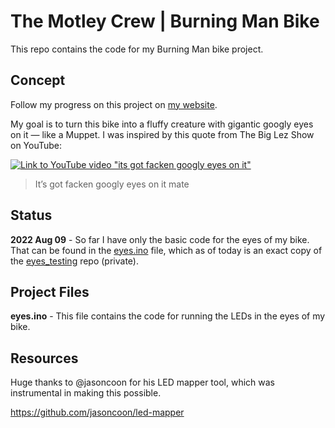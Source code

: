 # The Motley Crew | Burning Man Bike

This repo contains the code for my Burning Man bike project.

## Concept
Follow my progress on this project on [my website](https://austenclement.com/building-my-playa-bike-part-1/).

My goal is to turn this bike into a fluffy creature with gigantic googly eyes on it — like a Muppet. I was inspired by this quote from The Big Lez Show on YouTube:

[![Link to YouTube video "its got facken googly eyes on it"](https://img.youtube.com/vi/zrVhUX2bSWI/0.jpg)](https://www.youtube.com/watch?v=zrVhUX2bSWI&t=17s)

> It’s got facken googly eyes on it mate

## Status
**2022 Aug 09** - So far I have only the basic code for the eyes of my bike. That can be found in the [eyes.ino](eyes.ino) file, which as of today is an exact copy of the [eyes_testing](https://github.com/austeninc/eyes_testing) repo (private).

## Project Files
**eyes.ino** - This file contains the code for running the LEDs in the eyes of my bike.

## Resources
Huge thanks to @jasoncoon for his LED mapper tool, which was instrumental in making this possible.

https://github.com/jasoncoon/led-mapper
